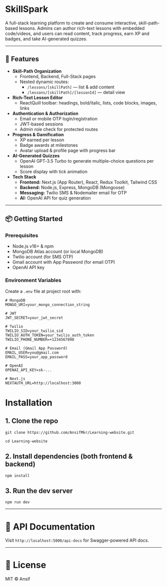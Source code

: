 # SkillSpark

A full-stack learning platform to create and consume interactive, skill-path-based lessons. Admins can author rich-text lessons with embedded code/videos, and users can read content, track progress, earn XP and badges, and take AI-generated quizzes.

---

## 🚀 Features

- **Skill-Path Organization**  
  - Frontend, Backend, Full-Stack pages  
  - Nested dynamic routes:  
    - `/lessons/[skillPath]` — list & add content  
    - `/lessons/[skillPath]/[lessonId]` — detail view  
- **Rich-Text Lesson Editor**  
  - ReactQuill toolbar: headings, bold/italic, lists, code blocks, images, links  
- **Authentication & Authorization**  
  - Email or mobile OTP login/registration  
  - JWT-based sessions  
  - Admin role check for protected routes  
- **Progress & Gamification**  
  - XP earned per lesson  
  - Badge awards at milestones  
  - Avatar upload & profile page with progress bar  
- **AI-Generated Quizzes**  
  - OpenAI GPT‐3.5 Turbo to generate multiple-choice questions per lesson  
  - Score display with tick animation  
- **Tech Stack**  
  - **Frontend:** Next.js (App Router), React, Redux Toolkit, Tailwind CSS  
  - **Backend:** Node.js, Express, MongoDB (Mongoose)  
  - **Messaging:** Twilio SMS & Nodemailer email for OTP  
  - **AI:** OpenAI API for quiz generation

---

## 📦 Getting Started

### Prerequisites

- Node.js v16+ & npm  
- MongoDB Atlas account (or local MongoDB)  
- Twilio account (for SMS OTP)  
- Gmail account with App Password (for email OTP)  
- OpenAI API key  

### Environment Variables

Create a `.env` file at project root with:

```dotenv
# MongoDB
MONGO_URI=your_mongo_connection_string

# JWT
JWT_SECRET=your_jwt_secret

# Twilio
TWILIO_SID=your_twilio_sid
TWILIO_AUTH_TOKEN=your_twilio_auth_token
TWILIO_PHONE_NUMBER=+1234567890

# Email (Gmail App Password)
EMAIL_USER=you@gmail.com
EMAIL_PASS=your_app_password

# OpenAI
OPENAI_API_KEY=sk-...

# Next.js
NEXTAUTH_URL=http://localhost:3000
```

# Installation
## 1. Clone the repo
```
git clone https://github.com/AnsifMkr/Learning-website.git
```
```
cd Learning-website
```

## 2. Install dependencies (both frontend & backend)
```
npm install
```

## 3. Run the dev server
```
npm run dev
```

---

# 📝 API Documentation
Visit ```http://localhost:5000/api-docs``` for Swagger-powered API docs.

---
# 📄 License
MIT © Ansif
